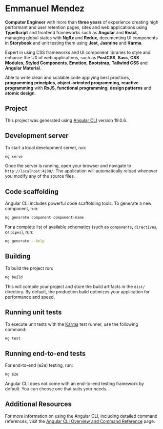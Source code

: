 # Emmanuel Mendez

**Computer Engineer** with more than **three years** of experience creating high performant and user retention pages, sites and web applications using **TypeScript** and frontend frameworks such as **Angular** and **React**, managing global states with **NgRx** and **Redux**, documenting UI components in **Storybook** and unit testing them using **Jest**, **Jasmine** and **Karma**.

Expert in using CSS frameworks and UI component libraries to style and enhance the UX of web applications, such as **PostCSS**, **Sass**, **CSS Modules**, **Styled Components**, **Emotion**, **Bootstrap**, **Tailwind CSS** and **Angular Material**.

Able to write clean and scalable code applying best practices, **programming principles**, **object-oriented programming**, **reactive programming** with **RxJS**, **functional programming**, **design patterns** and **atomic design**.

## Project

This project was generated using [Angular CLI](https://github.com/angular/angular-cli) version 19.0.6.

## Development server

To start a local development server, run:

```bash
ng serve
```

Once the server is running, open your browser and navigate to `http://localhost:4200/`. The application will automatically reload whenever you modify any of the source files.

## Code scaffolding

Angular CLI includes powerful code scaffolding tools. To generate a new component, run:

```bash
ng generate component component-name
```

For a complete list of available schematics (such as `components`, `directives`, or `pipes`), run:

```bash
ng generate --help
```

## Building

To build the project run:

```bash
ng build
```

This will compile your project and store the build artifacts in the `dist/` directory. By default, the production build optimizes your application for performance and speed.

## Running unit tests

To execute unit tests with the [Karma](https://karma-runner.github.io) test runner, use the following command:

```bash
ng test
```

## Running end-to-end tests

For end-to-end (e2e) testing, run:

```bash
ng e2e
```

Angular CLI does not come with an end-to-end testing framework by default. You can choose one that suits your needs.

## Additional Resources

For more information on using the Angular CLI, including detailed command references, visit the [Angular CLI Overview and Command Reference](https://angular.dev/tools/cli) page.
